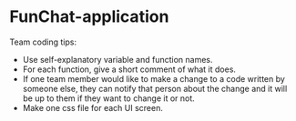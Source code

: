 # FunChat-application

Team coding tips:
* Use self-explanatory variable and function names.
* For each function, give a short comment of what it does.
* If one team member would like to make a change to a code written by someone else, they can notify that person about the change and it will be up to them if they want to change it or not.
* Make one css file for each UI screen.
